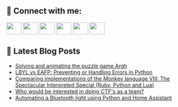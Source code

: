 ## 🔎 Connect with me:
[<img height="32" width="40" src="https://cdn.jsdelivr.net/npm/simple-icons@v5/icons/telegram.svg" />](https://t.me/bullbesh)
[<img height="32" width="40" src="https://cdn.jsdelivr.net/npm/simple-icons@v5/icons/vk.svg" />](https://vk.com/bullbesh)
[<img height="32" width="40" src="https://cdn.jsdelivr.net/npm/simple-icons@v5/icons/twitter.svg" />](https://twitter.com/bullbesh1)
[<img height="32" width="40" src="https://cdn.jsdelivr.net/npm/simple-icons@v5/icons/instagram.svg" />](https://www.instagram.com/bullbesh)
[<img height="32" width="40" src="https://cdn.jsdelivr.net/npm/simple-icons@v5/icons/reddit.svg" />](https://www.reddit.com/user/bullbesh)
[<img height="32" width="40" src="https://cdn.jsdelivr.net/npm/simple-icons@v5/icons/youtube.svg" />](https://www.youtube.com/channel/UCtfjRs6uzgq5mfm8S06WTcg)

## 📕 Latest Blog Posts
<!-- BLOG-POST-LIST:START -->
- [Solving and animating the puzzle game Argh](https://www.reddit.com/r/Python/comments/v4t1ow/solving_and_animating_the_puzzle_game_argh/)
- [LBYL vs EAFP: Preventing or Handling Errors in Python](https://www.reddit.com/r/Python/comments/v4ryh5/lbyl_vs_eafp_preventing_or_handling_errors_in/)
- [Comparing implementations of the Monkey language VIII: The Spectacular Interpreted Special &lpar;Ruby, Python and Lua&rpar;](https://www.reddit.com/r/Python/comments/v4re1j/comparing_implementations_of_the_monkey_language/)
- [Who would be interested in doing CTF&#39;s as a team?](https://www.reddit.com/r/Python/comments/v4r8x1/who_would_be_interested_in_doing_ctfs_as_a_team/)
- [Automating a Bluetooth light using Python and Home Assistant](https://www.reddit.com/r/Python/comments/v4qkbz/automating_a_bluetooth_light_using_python_and/)
<!-- BLOG-POST-LIST:END -->
